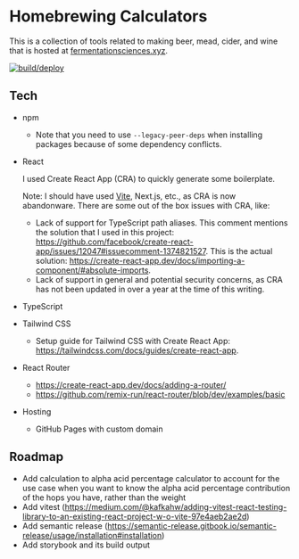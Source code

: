 # Homebrewing Calculators

This is a collection of tools related to making beer, mead, cider, and wine that is hosted at [fermentationsciences.xyz](https://fermentationsciences.xyz).

[![build/deploy](https://github.com/tsvanharen/homebrewing-calculators/actions/workflows/deploy.yml/badge.svg)](https://github.com/tsvanharen/homebrewing-calculators/actions/workflows/deploy.yml)

## Tech

- npm
  - Note that you need to use `--legacy-peer-deps` when installing packages because of some dependency conflicts.
- React

  I used Create React App (CRA) to quickly generate some boilerplate.

  Note: I should have used [Vite](https://blog.ori.co/migrating-a-cra-project-to-vitejs), Next.js, etc., as CRA is now abandonware. There are some out of the box issues with CRA, like:

  - Lack of support for TypeScript path aliases. This comment mentions the solution that I used in this project: https://github.com/facebook/create-react-app/issues/12047#issuecomment-1374821527. This is the actual solution: https://create-react-app.dev/docs/importing-a-component/#absolute-imports.
  - Lack of support in general and potential security concerns, as CRA has not been updated in over a year at the time of this writing.

- TypeScript
- Tailwind CSS
  - Setup guide for Tailwind CSS with Create React App: https://tailwindcss.com/docs/guides/create-react-app.
- React Router
  - https://create-react-app.dev/docs/adding-a-router/
  - https://github.com/remix-run/react-router/blob/dev/examples/basic
- Hosting
  - GitHub Pages with custom domain

## Roadmap

- Add calculation to alpha acid percentage calculator to account for the use case when you want to know the alpha acid percentage contribution of the hops you have, rather than the weight
- Add vitest (https://medium.com/@kafkahw/adding-vitest-react-testing-library-to-an-existing-react-project-w-o-vite-97e4aeb2ae2d)
- Add semantic release (https://semantic-release.gitbook.io/semantic-release/usage/installation#installation)
- Add storybook and its build output
